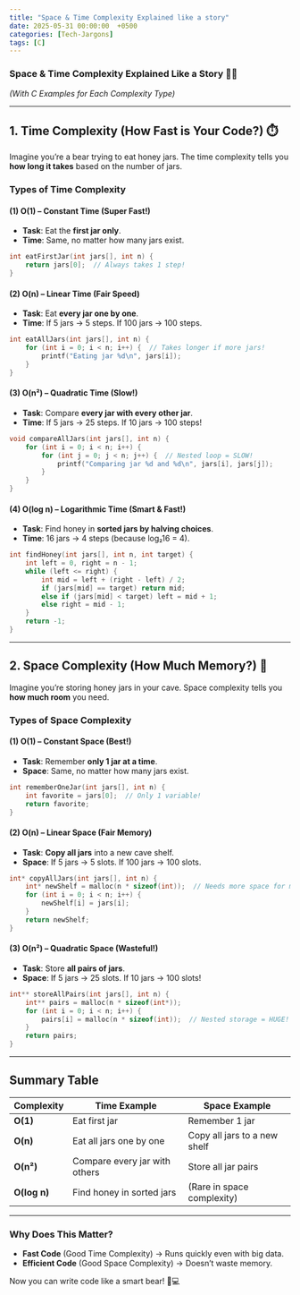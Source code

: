 ```yaml
---
title: "Space & Time Complexity Explained like a story"
date: 2025-05-31 00:00:00  +0500
categories: [Tech-Jargons]
tags: [C]
---
```

### **Space & Time Complexity Explained Like a Story** 🐻🍯
*(With C Examples for Each Complexity Type)*

---

## **1. Time Complexity (How Fast is Your Code?)** ⏱️
Imagine you’re a bear trying to eat honey jars. The time complexity tells you **how long it takes** based on the number of jars.

### **Types of Time Complexity**
#### **(1) O(1) – Constant Time (Super Fast!)**
- **Task**: Eat the **first jar only**.
- **Time**: Same, no matter how many jars exist.
```c
int eatFirstJar(int jars[], int n) {
    return jars[0];  // Always takes 1 step!
}
```

#### **(2) O(n) – Linear Time (Fair Speed)**
- **Task**: Eat **every jar one by one**.
- **Time**: If 5 jars → 5 steps. If 100 jars → 100 steps.
```c
int eatAllJars(int jars[], int n) {
    for (int i = 0; i < n; i++) {  // Takes longer if more jars!
        printf("Eating jar %d\n", jars[i]);
    }
}
```

#### **(3) O(n²) – Quadratic Time (Slow!)**
- **Task**: Compare **every jar with every other jar**.
- **Time**: If 5 jars → 25 steps. If 10 jars → 100 steps!
```c
void compareAllJars(int jars[], int n) {
    for (int i = 0; i < n; i++) {
        for (int j = 0; j < n; j++) {  // Nested loop = SLOW!
            printf("Comparing jar %d and %d\n", jars[i], jars[j]);
        }
    }
}
```

#### **(4) O(log n) – Logarithmic Time (Smart & Fast!)**
- **Task**: Find honey in **sorted jars by halving choices**.
- **Time**: 16 jars → 4 steps (because log₂16 = 4).
```c
int findHoney(int jars[], int n, int target) {
    int left = 0, right = n - 1;
    while (left <= right) {
        int mid = left + (right - left) / 2;
        if (jars[mid] == target) return mid;
        else if (jars[mid] < target) left = mid + 1;
        else right = mid - 1;
    }
    return -1;
}
```

---

## **2. Space Complexity (How Much Memory?)** 🧠
Imagine you’re storing honey jars in your cave. Space complexity tells you **how much room** you need.

### **Types of Space Complexity**
#### **(1) O(1) – Constant Space (Best!)**
- **Task**: Remember **only 1 jar at a time**.
- **Space**: Same, no matter how many jars exist.
```c
int rememberOneJar(int jars[], int n) {
    int favorite = jars[0];  // Only 1 variable!
    return favorite;
}
```

#### **(2) O(n) – Linear Space (Fair Memory)**
- **Task**: **Copy all jars** into a new cave shelf.
- **Space**: If 5 jars → 5 slots. If 100 jars → 100 slots.
```c
int* copyAllJars(int jars[], int n) {
    int* newShelf = malloc(n * sizeof(int));  // Needs more space for more jars!
    for (int i = 0; i < n; i++) {
        newShelf[i] = jars[i];
    }
    return newShelf;
}
```

#### **(3) O(n²) – Quadratic Space (Wasteful!)**
- **Task**: Store **all pairs of jars**.
- **Space**: If 5 jars → 25 slots. If 10 jars → 100 slots!
```c
int** storeAllPairs(int jars[], int n) {
    int** pairs = malloc(n * sizeof(int*));
    for (int i = 0; i < n; i++) {
        pairs[i] = malloc(n * sizeof(int));  // Nested storage = HUGE!
    }
    return pairs;
}
```

---

## **Summary Table** 

| Complexity  | Time Example                  | Space Example                |
|-------------|-------------------------------|------------------------------|
| **O(1)**    | Eat first jar                 | Remember 1 jar               |
| **O(n)**    | Eat all jars one by one       | Copy all jars to a new shelf |
| **O(n²)**   | Compare every jar with others | Store all jar pairs          |
| **O(log n)**| Find honey in sorted jars     | (Rare in space complexity)   |

---

### **Why Does This Matter?**
- **Fast Code** (Good Time Complexity) → Runs quickly even with big data.
- **Efficient Code** (Good Space Complexity) → Doesn’t waste memory.

Now you can write code like a smart bear! 🐻💻
